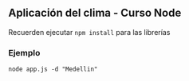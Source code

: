 ## Aplicación del clima - Curso Node

Recuerden ejecutar ```npm install``` para las librerías

### Ejemplo
```
node app.js -d "Medellin"
```